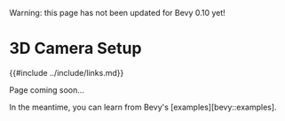 Warning: this page has not been updated for Bevy 0.10 yet!

# 3D Camera Setup

{{#include ../include/links.md}}

Page coming soon…

In the meantime, you can learn from Bevy's [examples][bevy::examples].
